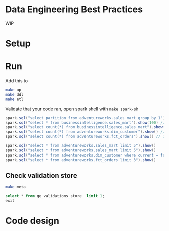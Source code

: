 # Data Engineering Best Practices

WIP

# Setup 

# Run 

Add this to 

```bash
make up
make ddl
make etl
```

Validate that your code ran, open spark shell with `make spark-sh`

```scala
spark.sql("select partition from adventureworks.sales_mart group by 1").show() // should be the number of times you ran `make etl`
spark.sql("select * from businessintelligence.sales_mart").show(100) // should be the latest partition 59 rows
spark.sql("select count(*) from businessintelligence.sales_mart").show() // 59
spark.sql("select count(*) from adventureworks.dim_customer").show() // 1000 X  num of etl runs
spark.sql("select count(*) from adventureworks.fct_orders").show() // 10000 X  num of etl runs

spark.sql("select * from adventureworks.sales_mart limit 5").show()
spark.sql("select * from adventureworks.sales_mart limit 5").show()
spark.sql("select * from adventureworks.dim_customer where current = false").show()
spark.sql("select * from adventureworks.fct_orders limit 3").show()
```

## Check validation store

```bash
make meta
```

```sql
select * from ge_validations_store  limit 1;
exit
```

# Code design

